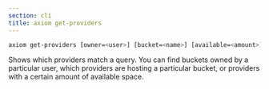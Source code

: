 ```yaml
---
section: cli
title: axiom get-providers
---
```


```bash
axiom get-providers [owner=<user>] [bucket=<name>] [available=<amount>] [id=<id>]
```

Shows which providers match a query. You can find buckets owned by a
particular user, which providers are hosting a particular bucket, or
providers with a certain amount of available space.
